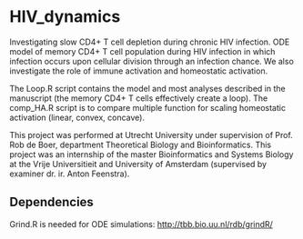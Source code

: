 # HIV_dynamics
Investigating slow CD4+ T cell depletion during chronic HIV infection. ODE model of memory CD4+ T cell population during HIV infection in which infection occurs upon cellular division through an infection chance. We also investigate the role of immune activation and homeostatic activation.

The Loop.R script contains the model and most analyses described in the manuscript (the memory CD4+ T cells effectively create a loop). The comp_HA.R script is to compare multiple function for scaling homeostatic activation (linear, convex, concave). 

This project was performed at Utrecht University under supervision of Prof. Rob de Boer, department Theoretical Biology and Bioinformatics. This project was an internship of the master Bioinformatics and Systems Biology at the Vrije Universitieit  and University of Amsterdam (supervised by examiner dr. ir. Anton Feenstra).

## Dependencies
Grind.R is needed for ODE simulations: http://tbb.bio.uu.nl/rdb/grindR/
